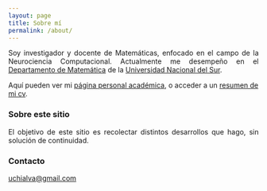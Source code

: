 ```yaml
---
layout: page
title: Sobre mí
permalink: /about/
---
```


<p style="text-align:justify;"> Soy investigador y docente de Matemáticas, enfocado en el campo de la Neurociencia Computacional. Actualmente me desempeño en el <a href = "https://www.matematica.uns.edu.ar/default.php">Departamento de Matemática</a> de la <a href="https://uns.edu.ar">Universidad Nacional del Sur</a>.</p>

Aquí pueden ver mi <a href = "https://sites.google.com/view/uchialva/">página personal académica</a>, o acceder a un <a href = "https://uliseschialva.github.io/cv/index.html"> resumen de mi cv</a>.

### Sobre este sitio

<p style="text-align:justify;">El objetivo de este sitio es recolectar distintos desarrollos que hago, sin solución de continuidad.</p>

### Contacto

[uchialva@gmail.com](mailto:uchialva@gmail.com)
